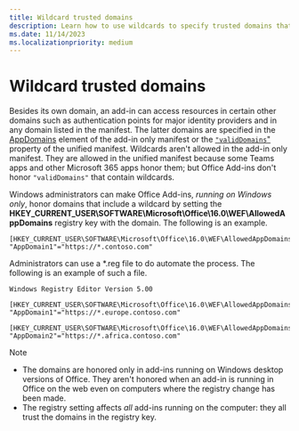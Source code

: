 ```yaml
---
title: Wildcard trusted domains
description: Learn how to use wildcards to specify trusted domains that aren't listed in the manifest.
ms.date: 11/14/2023
ms.localizationpriority: medium
---
```


# Wildcard trusted domains

Besides its own domain, an add-in can access resources in certain other domains such as authentication points for major identity providers and in any domain listed in the manifest. The latter domains are specified in the [AppDomains](/javascript/api/manifest/appdomains) element of the add-in only manifest or the [`"validDomains`"](/microsoft-365/extensibility/schema/root?view=m365-app-prev&tabs=syntax#validdomains) property of the unified manifest. Wildcards aren't allowed in the add-in only manifest. They are allowed in the unified manifest because some Teams apps and other Microsoft 365 apps honor them; but Office Add-ins don't honor `"validDomains"` that contain wildcards.

Windows administrators can make Office Add-ins, *running on Windows only*, honor domains that include a wildcard by setting the **HKEY_CURRENT_USER\SOFTWARE\Microsoft\Office\16.0\WEF\AllowedAppDomains** registry key with the domain. The following is an example.

```
[HKEY_CURRENT_USER\SOFTWARE\Microsoft\Office\16.0\WEF\AllowedAppDomains]
"AppDomain1"="https://*.contoso.com" 
```

Administrators can use a *.reg file to do automate the process. The following is an example of such a file.

```
Windows Registry Editor Version 5.00

[HKEY_CURRENT_USER\SOFTWARE\Microsoft\Office\16.0\WEF\AllowedAppDomains]
"AppDomain1"="https://*.europe.contoso.com" 

[HKEY_CURRENT_USER\SOFTWARE\Microsoft\Office\16.0\WEF\AllowedAppDomains]
"AppDomain2"="https://*.africa.contoso.com" 
```

> [!NOTE]
>
> - The domains are honored only in add-ins running on Windows desktop versions of Office. They aren't honored when an add-in is running in Office on the web even on computers where the registry change has been made. 
> - The registry setting affects *all* add-ins running on the computer: they all trust the domains in the registry key.

